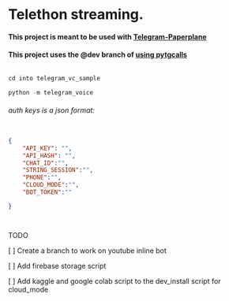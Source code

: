 # Telethon streaming.

#### This project is meant to be used with [Telegram-Paperplane](https://github.com/RaphielGang/Telegram-Paperplane)


#### This project uses the @dev branch of [using pytgcalls](https://pytgcalls.github.io)


```python

cd into telegram_vc_sample 

python -m telegram_voice

```


######  auth keys is a json format: 

```json

{
    "API_KEY": "",
    "API_HASH": "",
    "CHAT_ID":"",
    "STRING_SESSION":"",
    "PHONE":"",
    "CLOUD_MODE":"",
    "BOT_TOKEN":""

}




```
TODO

[ ] Create a branch to work on youtube inline bot

[ ] Add firebase storage script

[ ] Add kaggle and google colab script to the dev_install script for cloud_mode


